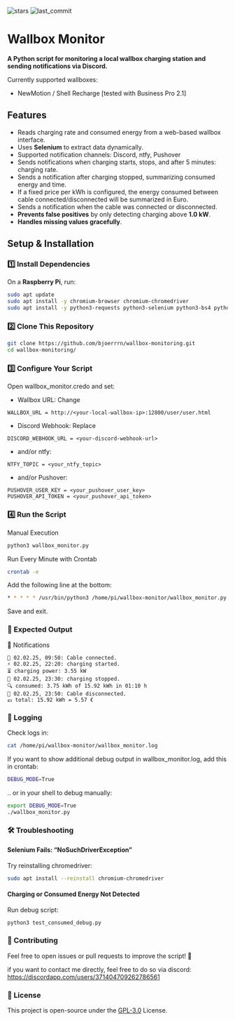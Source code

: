 ![stars](https://img.shields.io/github/stars/bjoerrrn/shellrecharge-wallbox-monitor) ![last_commit](https://img.shields.io/github/last-commit/bjoerrrn/shellrecharge-wallbox-monitor)

# Wallbox Monitor  

**A Python script for monitoring a local wallbox charging station and sending notifications via Discord.**  

Currently supported wallboxes: 
* NewMotion / Shell Recharge [tested with Business Pro 2.1]

## Features
- Reads charging rate and consumed energy from a web-based wallbox interface.
- Uses **Selenium** to extract data dynamically.
- Supported notification channels: Discord, ntfy, Pushover
- Sends notifications when charging starts, stops, and after 5 minutes: charging rate.
- Sends a notification after charging stopped, summarizing consumed energy and time.
- If a fixed price per kWh is configured, the energy consumed between cable connected/disconnected will be summarized in Euro.
- Sends a notification when the cable was connected or disconnected.
- **Prevents false positives** by only detecting charging above **1.0 kW**.
- **Handles missing values gracefully**.

## Setup & Installation  

### **1️⃣ Install Dependencies**
On a **Raspberry Pi**, run:  
```bash
sudo apt update
sudo apt install -y chromium-browser chromium-chromedriver
sudo apt install -y python3-requests python3-selenium python3-bs4 python3-urllib3
```

### **2️⃣ Clone This Repository**
```bash
git clone https://github.com/bjoerrrn/wallbox-monitoring.git
cd wallbox-monitoring/
```

### **3️⃣ Configure Your Script**

Open wallbox_monitor.credo and set:
-	Wallbox URL: Change
```
WALLBOX_URL = http://<your-local-wallbox-ip>:12800/user/user.html
```

-	Discord Webhook: Replace
```
DISCORD_WEBHOOK_URL = <your-discord-webhook-url>
```

- and/or ntfy:
```
NTFY_TOPIC = <your_ntfy_topic>
```

- and/or Pushover:
```
PUSHOVER_USER_KEY = <your_pushover_user_key>
PUSHOVER_API_TOKEN = <your_pushover_api_token>
```

### **4️⃣ Run the Script**

Manual Execution
```bash
python3 wallbox_monitor.py
```

Run Every Minute with Crontab
```bash
crontab -e
```

Add the following line at the bottom:
```bash
* * * * * /usr/bin/python3 /home/pi/wallbox-monitor/wallbox_monitor.py
```

Save and exit.

### **📡 Expected Output**

📢 Notifications

```
🔌 02.02.25, 09:50: Cable connected.
⚡ 02.02.25, 22:20: charging started.
⏳ charging power: 3.55 kW
🔋 02.02.25, 23:30: charging stopped.
🔍 consumed: 3.75 kWh of 15.92 kWh in 01:10 h
🔌 02.02.25, 23:50: Cable disconnected.
💶 total: 15.92 kWh = 5.57 €
```

### **📝 Logging**

Check logs in:
```bash
cat /home/pi/wallbox-monitor/wallbox_monitor.log
```

If you want to show additional debug output in wallbox_monitor.log, add this in crontab:
```bash
DEBUG_MODE=True
```

.. or in your shell to debug manually:
```bash
export DEBUG_MODE=True
./wallbox_monitor.py
```

### **🛠 Troubleshooting**

#### Selenium Fails: “NoSuchDriverException”

Try reinstalling chromedriver:
```bash
sudo apt install --reinstall chromium-chromedriver
```

#### Charging or Consumed Energy Not Detected

Run debug script:
```bash
python3 test_consumed_debug.py
```


### **🤝 Contributing**

Feel free to open issues or pull requests to improve the script! 🚀

if you want to contact me directly, feel free to do so via discord: https://discordapp.com/users/371404709262786561

### **📜 License**

This project is open-source under the [GPL-3.0](https://www.gnu.org/licenses/gpl-3.0.en.html) License.
